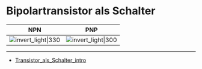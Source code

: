 # Bipolartransistor als Schalter

|                      NPN                      |                      PNP                      |
| :-------------------------------------------: | :-------------------------------------------: |
| ![invert_light\|330](assets/npn-schalter.png) | ![invert_light\|300](assets/pnp-schalter.png) |

---

- [Transistor_als_Schalter_intro](../assets/pdf/Transistor_als_Schalter_intro.pdf)